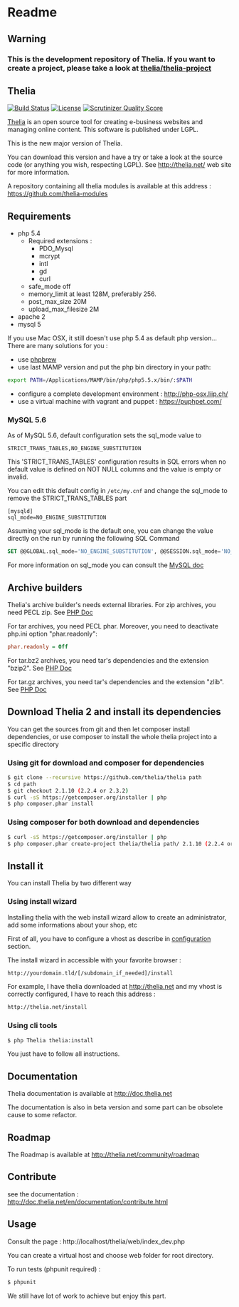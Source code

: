 Readme
======

## Warning
### This is the development repository of Thelia. If you want to create a project, please take a look at [thelia/thelia-project](https://github.com/thelia/thelia-project)

Thelia
------
[![Build Status](https://travis-ci.org/thelia/thelia.png?branch=2.1)](https://travis-ci.org/thelia/thelia) [![License](https://poser.pugx.org/thelia/thelia/license.png)](https://packagist.org/packages/thelia/thelia) [![Scrutinizer Quality Score](https://scrutinizer-ci.com/g/thelia/thelia/badges/quality-score.png?s=61e3e04a69bffd71c29b08e5392080317a546716)](https://scrutinizer-ci.com/g/thelia/thelia/)

[Thelia](http://thelia.net/) is an open source tool for creating e-business websites and managing online content. This software is published under LGPL.

This is the new major version of Thelia.

You can download this version and have a try or take a look at the  source code (or anything you wish, respecting LGPL).  See http://thelia.net/ web site for more information.

A repository containing all thelia modules is available at this address : https://github.com/thelia-modules

Requirements
------------

* php 5.4
    * Required extensions :
        * PDO_Mysql
        * mcrypt
        * intl
        * gd
        * curl
    * safe_mode off
    * memory_limit at least 128M, preferably 256.
    * post_max_size 20M
    * upload_max_filesize 2M
* apache 2
* mysql 5

If you use Mac OSX, it still doesn't use php 5.4 as default php version... There are many solutions for you :

* use [phpbrew](https://github.com/c9s/phpbrew)
* use last MAMP version and put the php bin directory in your path:

```bash
export PATH=/Applications/MAMP/bin/php/php5.5.x/bin/:$PATH
```

* configure a complete development environment : http://php-osx.liip.ch/
* use a virtual machine with vagrant and puppet : https://puphpet.com/

### MySQL 5.6

As of MySQL 5.6, default configuration sets the sql_mode value to

```
STRICT_TRANS_TABLES,NO_ENGINE_SUBSTITUTION
```

This 'STRICT_TRANS_TABLES' configuration results in SQL errors when no default value is defined on NOT NULL columns and the value is empty or invalid.

You can edit this default config in ` /etc/my.cnf ` and change the sql_mode to remove the STRICT_TRANS_TABLES part

```
[mysqld]
sql_mode=NO_ENGINE_SUBSTITUTION
```

Assuming your sql_mode is the default one, you can change the value directly on the run by running the following SQL Command

```sql
SET @@GLOBAL.sql_mode='NO_ENGINE_SUBSTITUTION', @@SESSION.sql_mode='NO_ENGINE_SUBSTITUTION'
```

For more information on sql_mode you can consult the [MySQL doc](http://dev.mysql.com/doc/refman/5.0/fr/server-sql-mode.html "sql Mode")

## Archive builders
Thelia's archive builder's needs external libraries.
For zip archives, you need PECL zip. See [PHP Doc](http://php.net/manual/en/zip.installation.php)

For tar archives, you need PECL phar. Moreover, you need to deactivate php.ini option "phar.readonly":
```ini
phar.readonly = Off
```

For tar.bz2 archives, you need tar's dependencies and the extension "bzip2". See [PHP Doc](http://php.net/manual/fr/book.bzip2.php)

For tar.gz archives, you need tar's dependencies and the extension "zlib". See [PHP Doc](http://fr2.php.net/manual/fr/book.zlib.php)

## Download Thelia 2 and install its dependencies

You can get the sources from git and then let composer install dependencies, or use composer to install the whole thelia project into a specific directory

### Using git for download and composer for dependencies
``` bash
$ git clone --recursive https://github.com/thelia/thelia path
$ cd path
$ git checkout 2.1.10 (2.2.4 or 2.3.2)
$ curl -sS https://getcomposer.org/installer | php
$ php composer.phar install
```

### Using composer for both download and dependencies
``` bash
$ curl -sS https://getcomposer.org/installer | php
$ php composer.phar create-project thelia/thelia path/ 2.1.10 (2.2.4 or 2.3.2)
```

## Install it

You can install Thelia by two different way

### Using install wizard

Installing thelia with the web install wizard allow to create an administrator, add some informations about your shop, etc

First of all, you have to configure a vhost as describe in [configuration](http://doc.thelia.net/en/documentation/configuration.html) section.

The install wizard in accessible with your favorite browser :

``` bash
http://yourdomain.tld/[/subdomain_if_needed]/install
```

For example, I have thelia downloaded at http://thelia.net and my vhost is correctly configured, I have to reach this address :

``` bash
http://thelia.net/install
```

### Using cli tools

``` bash
$ php Thelia thelia:install
```

You just have to follow all instructions.

Documentation
-------------

Thelia documentation is available at http://doc.thelia.net

The documentation is also in beta version and some part can be obsolete cause to some refactor.


Roadmap
-------

The Roadmap is available at http://thelia.net/community/roadmap


Contribute
----------

see the documentation : http://doc.thelia.net/en/documentation/contribute.html

Usage
-----

Consult the page : http://localhost/thelia/web/index_dev.php

You can create a virtual host and choose web folder for root directory.

To run tests (phpunit required) :

``` bash
$ phpunit
```

We still have lot of work to achieve but enjoy this part.

